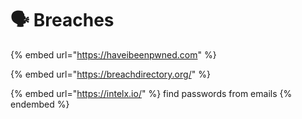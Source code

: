# 🗣 Breaches

{% embed url="https://haveibeenpwned.com" %}

{% embed url="https://breachdirectory.org/" %}

{% embed url="https://intelx.io/" %}
find passwords from emails
{% endembed %}
